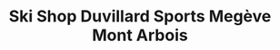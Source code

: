 ---
title: "Ski Shop Duvillard Sports Megève Mont Arbois"
url: /megeve/ski-shop-duvillard-sports-megeve-mont-arbois/
shop: Sport
---